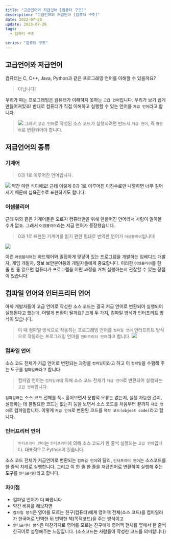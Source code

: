 ```yaml
---
title: "고급언어와 저급언어 [컴퓨터 구조]"
description: "고급언어와 저급언어 [컴퓨터 구조]"
date: 2022-07-28
update: 2023-07-28
tags:
  - 컴퓨터 구조

series: "컴퓨터 구조"
---
```




## 고급언어와 저급언어
컴퓨터는 C, C++, Java, Python과 같은 프로그래밍 언어를 이해할 수 있을까요? 
>아닙니다!

우리가 짜는 프로그래밍은 컴퓨터가 이해하지 못하는 `고급 언어`입니다. 우리가 보기 쉽게 만들어져있죠!
반대로 컴퓨터가 직접 이해하고 실행할 수 있는 언어를 `저급 언어`라고 합니다.
>![](https://velog.velcdn.com/images/97gkswn/post/4964ed3f-14cb-406c-a4bd-7f1ff203b4c2/image.png)
그래서 `고급 언어`로 작성된 소스 코드가 실행되려면 반드시 `저급 언어`,
즉 `명령어`로 변환되어야 합니다.


## 저급언어의 종류
### 기계어
>0과 1로 이루어진 언어입니다.

![](https://velog.velcdn.com/images/97gkswn/post/5e81ac2e-8b36-450a-914d-ddcb7cae7dd2/image.png)
약간 이런 식이에요!
근데 이렇게 0과 1로 이루어진 이진수로만 나열하면 너무 길어지기 때문에 십육진수로 표현하기도 합니다.


### 어셈블리어

근데 위와 같은 기계어들은 오로지 컴퓨터만을 위해 만들어진 언어라서 사람이 알아볼 수가 없죠. 그래서 `어셈블리어`라는 저급 언어가 등장했습니다.
>0과 1로 표현된 기계어를 읽기 편한 형태로 번역한 언어가 `어셈블리어`입니다!

![](https://velog.velcdn.com/images/97gkswn/post/75c3a693-945e-485d-84ba-625ddd6b69c2/image.png)

이런 `어셈블리어`는 하드웨어와 밀접하게 맞닿아 있는 프로그램을 개발하는 임베디드 개발자, 게임 개발자, 정보 보안분야등의 개발자들에게 중요합니다.
이러한 `어셈블리어`를 한 줄 한 줄 읽으면 컴퓨터가 프로그램을 어떤 과정을 거쳐 실행하는지 관찰할 수 있는 장점이 있습니다.

## 컴파일 언어와 인터프리터 언어
아까 개발자들이 고급 언어로 작성한 소스 코드는 결국 저급 언어로 변환되어 실행되어 실행된다고 했는데, 어떻게 변환이 될까요?
크게 두 가지, 컴파일 방식과 인터프리트 방식이 있습니다.
>이 때 컴파일 방식으로 작동하는 프로그래밍 언어를 `컴파일 언어`
인터프리트 방식으로 작동하는 프로그래밍 언어를 `인터프리터 언어`라고 합니다.
![](https://velog.velcdn.com/images/97gkswn/post/486798e3-b76c-4be9-bf26-58ac54889b21/image.png)

### 컴파일 언어 

소스 코드 전체가 저급 언어로 변환되는 과정을 `컴파일`이라고 하고 이 `컴파일`을 수행해 주는 도구를 `컴파일러`라고 합니다.
>컴파일 언어는 `컴파일러`에 의해 소스 코드 전체가 `저급 언어`로 변환되어 실행되는 `고급 언어`입니다.

`컴파일러`는 소스 코드 전체를 쭉~ 훑어보면서 문법적 오류는 없는지, 실행 가능한 건지, 실행하는 데 불필요한 코드는 없는지 등을 보면서 소스 코드를 처음부터 끝까지 `저급 언어`로 컴파일합니다.
이렇게 `저급 언어`로 변환된 코드를 `목적 코드(object code)`라고 합니다.

### 인터프리터 언어
>`인터프리터 언어`는 `인터프리터`에 의해 소스 코드가 한 줄씩 실행되는 `고급 언어`입니다. 
대표적으로 Python이 있습니다.

소스 코드 전체가 저급언어로 변환되는 `컴파일 언어`와 달리, `인터프리터 언어`는 소스코드를 한 줄씩 차례로 실행합니다. 그리고 이 한 줄 한 줄을 저급언어로 변환하여 실행해 주는 도구를 `인터프리터`라고 합니다.

### 차이점
- 컴파일 언어가 더 빠릅니다
- 약간 비유를 해보자면 
- `컴파일 방식`은 영어를 모르는 친구(컴퓨터)에게 영어책 전체(소스 코드)를 컴파일러가 한국어로 번역한 뒤 번역한 책(목적코드)을 주는 방식이고
- `인터프리터 방식`은 마찬가지로 영어를 모르는 친구에게 영어책 전체를 옆에서 한 줄씩 한국어로 설명해주는 느낌입니다.
(소스코드는 사람들이 작성한 코드를 의미합니다)